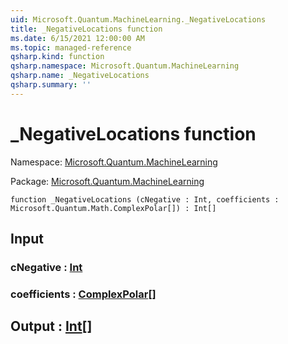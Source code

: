 ```yaml
---
uid: Microsoft.Quantum.MachineLearning._NegativeLocations
title: _NegativeLocations function
ms.date: 6/15/2021 12:00:00 AM
ms.topic: managed-reference
qsharp.kind: function
qsharp.namespace: Microsoft.Quantum.MachineLearning
qsharp.name: _NegativeLocations
qsharp.summary: ''
---
```


# _NegativeLocations function

Namespace: [Microsoft.Quantum.MachineLearning](xref:Microsoft.Quantum.MachineLearning)

Package: [Microsoft.Quantum.MachineLearning](https://nuget.org/packages/Microsoft.Quantum.MachineLearning)




```qsharp
function _NegativeLocations (cNegative : Int, coefficients : Microsoft.Quantum.Math.ComplexPolar[]) : Int[]
```


## Input

### cNegative : [Int](xref:microsoft.quantum.qsharp.valueliterals#int-literals)




### coefficients : [ComplexPolar](xref:Microsoft.Quantum.Math.ComplexPolar)[]





## Output : [Int](xref:microsoft.quantum.qsharp.valueliterals#int-literals)[]

